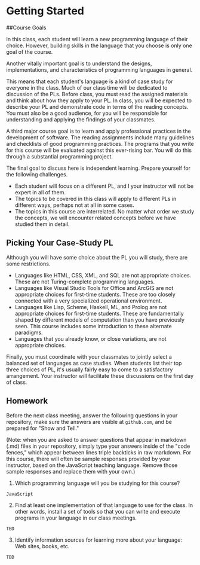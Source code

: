 # Getting Started

##Course Goals

In this class, each student will learn a new programming language of their choice. However, building skills in the language that you choose is only one goal of the course.

Another vitally important goal is to understand the designs, implementations, and characteristics of programming languages in general.

This means that each student's language is a kind of case study for everyone in the class. Much of our class time will be dedicated to discussion of the PLs. Before class, you must read the assigned materials and think about how they apply to your PL. In class, you will be expected to describe your PL and demonstrate code in terms of the reading concepts. You must also be a good audience, for you will be responsible for understanding and applying the findings of your classmates.

A third major course goal is to learn and apply professional practices in the development of software. The reading assignments include many guidelines and checklists of good programming practices. The programs that you write for this course will be evaluated against this ever-rising bar. You will do this through a substantial programming project.

The final goal to discuss here is independent learning. Prepare yourself for the following challenges.

* Each student will focus on a different PL, and I your instructor will not be expert in all of them.
* The topics to be covered in this class will apply to different PLs in different ways, perhaps not at all in some cases.
* The topics in this course are interrelated. No matter what order we study the concepts, we will encounter related concepts before we have studied them in detail.

## Picking Your Case-Study PL

Although you will have some choice about the PL you will study, there are some restrictions.

- Languages like HTML, CSS, XML, and SQL are not appropriate choices. These are not Turing-complete programming languages.
- Languages like Visual Studio Tools for Office and ArcGIS are not appropriate choices for first-time students. These are too closely connected with a very specialized operational environment.
- Languages like Lisp, Scheme, Haskell, ML, and Prolog are not appropriate choices for first-time students. These are fundamentally shaped by different models of computation than you have previously seen. This course includes some introduction to these alternate paradigms.
- Languages that you already know, or close variations, are not appropriate choices.

Finally, you must coordinate with your classmates to jointly select a balanced set of languages as case studies. When students list their top three choices of PL, it's usually fairly easy to come to a satisfactory arrangement. Your instructor will facilitate these discussions on the first day of class.

## Homework

Before the next class meeting, answer the following questions in your repository, make sure the answers are visible at `github.com`, and be prepared for "Show and Tell." 

(Note: when you are asked to answer questions that appear in markdown (.md) files in your repository, simply type your answers inside of the "code fences," which appear between lines triple backticks in raw markdown. For this course, there will often be sample responses provided by your instructor, based on the JavaScript teaching language. Remove those sample responses and replace them with your own.)

1. Which programming language will you be studying for this course?
```
JavaScript
```
2. Find at least one implementation of that language to use for the class. In other words, install a set of tools so that you can write and execute programs in your language in our class meetings.
```
TBD
```
3. Identify information sources for learning more about your language: Web sites, books, etc.
```
TBD
```

